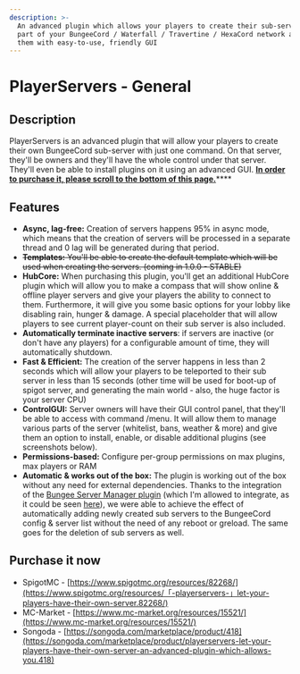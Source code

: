```yaml
---
description: >-
  An advanced plugin which allows your players to create their sub-servers as
  part of your BungeeCord / Waterfall / Travertine / HexaCord network and manage
  them with easy-to-use, friendly GUI
---
```


# PlayerServers - General

## Description

PlayerServers is an advanced plugin that will allow your players to create their own BungeeCord sub-server with just one command. On that server, they'll be owners and they'll have the whole control under that server. They'll even be able to install plugins on it using an advanced GUI. [**In order to purchase it, please scroll to the bottom of this page.**](./#purchase-it-now)\*\*\*\*

## Features

* **Async, lag-free:** Creation of servers happens 95% in async mode, which means that the creation of servers will be processed in a separate thread and 0 lag will be generated during that period.
* ~~**Templates:** You'll be able to create the default template which will be used when creating the servers. \(coming in 1.0.0 - STABLE\)~~
* **HubCore:** When purchasing this plugin, you'll get an additional HubCore plugin which will allow you to make a compass that will show online & offline player servers and give your players the ability to connect to them. Furthermore, it will give you some basic options for your lobby like disabling rain, hunger & damage. A special placeholder that will allow players to see current player-count on their sub server is also included.
* **Automatically terminate inactive servers**: if servers are inactive \(or don't have any players\) for a configurable amount of time, they will automatically shutdown.
* **Fast & Efficient:** The creation of the server happens in less than 2 seconds which will allow your players to be teleported to their sub server in less than 15 seconds \(other time will be used for boot-up of spigot server, and generating the main world - also, the huge factor is your server CPU\)
* **ControlGUI:** Server owners will have their GUI control panel, that they'll be able to access with command /menu. It will allow them to manage various parts of the server \(whitelist, bans, weather & more\) and give them an option to install, enable, or disable additional plugins \(see screenshots below\).
* **Permissions-based:** Configure per-group permissions on max plugins, max players or RAM
* **Automatic & works out of the box:** The plugin is working out of the box without any need for external dependencies. Thanks to the integration of the [Bungee Server Manager plugin](https://www.spigotmc.org/resources/bungeeservermanager.7388/) \(which I'm allowed to integrate, as it could be seen [here](https://i.imgur.com/iMT8RAh.png)\), we were able to achieve the effect of automatically adding newly created sub servers to the BungeeCord config & server list without the need of any reboot or greload. The same goes for the deletion of sub servers as well.

## Purchase it now

* SpigotMC - [https://www.spigotmc.org/resources/82268/](https://www.spigotmc.org/resources/「-playerservers-」let-your-players-have-their-own-server.82268/)
* MC-Market - [https://www.mc-market.org/resources/15521/](https://www.mc-market.org/resources/15521/)
* Songoda - [https://songoda.com/marketplace/product/418](https://songoda.com/marketplace/product/playerservers-let-your-players-have-their-own-server-an-advanced-plugin-which-allows-you.418)



